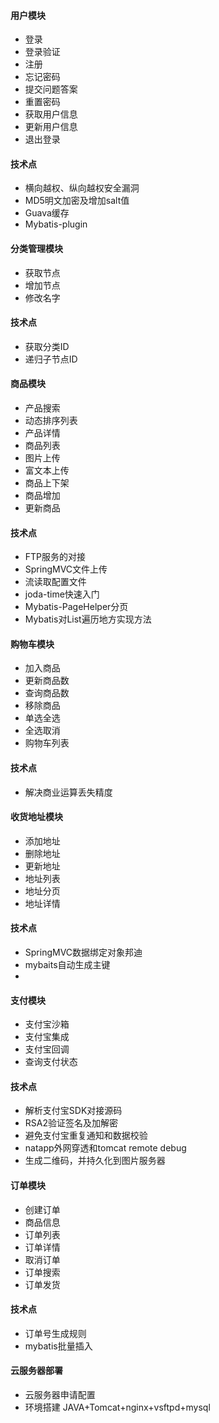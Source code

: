 #### 用户模块
- 登录
- 登录验证
- 注册
- 忘记密码
- 提交问题答案
- 重置密码
- 获取用户信息
- 更新用户信息
- 退出登录
 
#### 技术点
- 横向越权、纵向越权安全漏洞
- MD5明文加密及增加salt值
- Guava缓存
- Mybatis-plugin


#### 分类管理模块

- 获取节点
- 增加节点
- 修改名字

#### 技术点
- 获取分类ID
- 递归子节点ID


#### 商品模块
- 产品搜索 
- 动态排序列表
- 产品详情
- 商品列表
- 图片上传
- 富文本上传
- 商品上下架
- 商品增加
- 更新商品

#### 技术点
- FTP服务的对接
- SpringMVC文件上传
- 流读取配置文件
- joda-time快速入门
- Mybatis-PageHelper分页
- Mybatis对List遍历地方实现方法

#### 购物车模块
- 加入商品 
- 更新商品数
- 查询商品数
- 移除商品
- 单选全选
- 全选取消
- 购物车列表


#### 技术点
- 解决商业运算丢失精度


#### 收货地址模块

- 添加地址
- 删除地址
- 更新地址
- 地址列表
- 地址分页
- 地址详情


#### 技术点
- SpringMVC数据绑定对象邦迪
- mybaits自动生成主键
-

#### 支付模块
- 支付宝沙箱
- 支付宝集成
- 支付宝回调
- 查询支付状态

#### 技术点
- 解析支付宝SDK对接源码
- RSA2验证签名及加解密
- 避免支付宝重复通知和数据校验
- natapp外网穿透和tomcat remote debug
- 生成二维码，并持久化到图片服务器


#### 订单模块
- 创建订单
- 商品信息
- 订单列表
- 订单详情
- 取消订单
- 订单搜索
- 订单发货


#### 技术点
- 订单号生成规则
- mybatis批量插入


#### 云服务器部署

- 云服务器申请配置
- 环境搭建 JAVA+Tomcat+nginx+vsftpd+mysql


